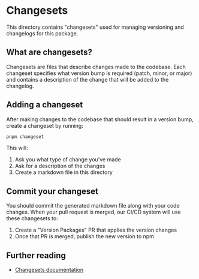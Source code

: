 # Changesets

This directory contains "changesets" used for managing versioning and changelogs for this package.

## What are changesets?

Changesets are files that describe changes made to the codebase. Each changeset specifies what version bump is required (patch, minor, or major) and contains a description of the change that will be added to the changelog.

## Adding a changeset

After making changes to the codebase that should result in a version bump, create a changeset by running:

```bash
pnpm changeset
```

This will:
1. Ask you what type of change you've made
2. Ask for a description of the changes
3. Create a markdown file in this directory

## Commit your changeset

You should commit the generated markdown file along with your code changes. When your pull request is merged, our CI/CD system will use these changesets to:

1. Create a "Version Packages" PR that applies the version changes
2. Once that PR is merged, publish the new version to npm

## Further reading

- [Changesets documentation](https://github.com/changesets/changesets)